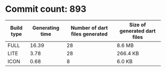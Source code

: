 # Commit count: 893
| Build type | Generating time | Number of dart files generated | Size of generated dart files |
|------------|-----------------|-------------------------------|------------------------------|
| FULL | 16.39 | 28 | 8.6 MB |
| LITE | 3.78 | 28 | 266.4 KB |
| ICON | 0.68 | 8 | 6.0 KB |
